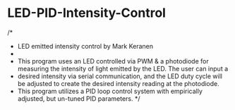 # LED-PID-Intensity-Control

/*
 * LED emitted intensity control by Mark Keranen
 * 
 * This program uses an LED controlled via PWM & a photodiode for measuring the intensity of light emitted by the LED. The user can input a 
 * desired intensity via serial communication, and the LED duty cycle will be adjusted to create the desired intensity reading at the photodiode.
 * This program utilizes a PID loop control system with empirically adjusted, but un-tuned PID parameters.
 */

